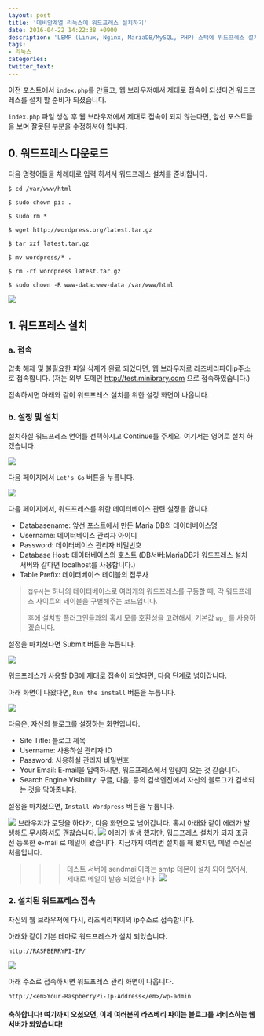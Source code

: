 ```yaml
---
layout: post
title: '데비안계열 리눅스에 워드프레스 설치하기'
date: 2016-04-22 14:22:38 +0900
description: 'LEMP (Linux, Nginx, MariaDB/MySQL, PHP) 스택에 워드프레스 설치'
tags:
- 리눅스
categories:
twitter_text:
---
```


이전 포스트에서 `index.php`를 만들고, 웹 브라우저에서 제대로 접속이 되셨다면 워드프레스를 설치 할 준비가 되셨습니다.

`index.php` 파일 생성 후 웹 브라우저에서 제대로 접속이 되지 않는다면, 앞선 포스트들을 보며 잘못된 부분을 수정하셔야 합니다.

## 0. 워드프레스 다운로드

다음 명령어들을 차례대로 입력 하셔서 워드프레스 설치를 준비합니다.

```
$ cd /var/www/html
```

```
$ sudo chown pi: .
```

```
$ sudo rm *
```

```
$ wget http://wordpress.org/latest.tar.gz
```

```
$ tar xzf latest.tar.gz
```

```
$ mv wordpress/* .
```

```
$ rm -rf wordpress latest.tar.gz
```

```
$ sudo chown -R www-data:www-data /var/www/html
```

<a href="https://googledrive.com/host/0Bw2KEQNBe4nMZW91OWJNZ2lmX0k/img20160423-001.png" data-lightbox="27"><img src="https://googledrive.com/host/0Bw2KEQNBe4nMZW91OWJNZ2lmX0k/img20160423-001.png"></a>

## 1. 워드프레스 설치

### a. 접속

압축 해제 및 불필요한 파일 삭제가 완료 되었다면, 웹 브라우저로 라즈베리파이ip주소로 접속합니다. (저는 외부 도메인 http://test.minibrary.com 으로 접속하였습니다.)

접속하시면 아래와 같이 워드프레스 설치를 위한 설정 화면이 나옵니다.

### b. 설정 및 설치

설치하실 워드프레스 언어를 선택하시고 Continue를 주세요. 여기서는 영어로 설치 하겠습니다.

<a href="https://googledrive.com/host/0Bw2KEQNBe4nMZW91OWJNZ2lmX0k/img20160423-002.png" data-lightbox="27"><img src="https://googledrive.com/host/0Bw2KEQNBe4nMZW91OWJNZ2lmX0k/img20160423-002.png"></a>

다음 페이지에서 `Let's Go` 버튼을 누릅니다.

<a href="https://googledrive.com/host/0Bw2KEQNBe4nMZW91OWJNZ2lmX0k/img20160423-003.png" data-lightbox="27"><img src="https://googledrive.com/host/0Bw2KEQNBe4nMZW91OWJNZ2lmX0k/img20160423-003.png"></a>

다음 페이지에서, 워드프레스를 위한 데이터베이스 관련 설정을 합니다.

* Databasename: 앞선 포스트에서 만든 Maria DB의 데이터베이스명
* Username: 데이터베이스 관리자 아이디
* Password: 데이터베이스 관리자 비밀번호
* Database Host: 데이터베이스의 호스트 (DB서버:MariaDB가 워드프레스 설치 서버와 같다면 localhost를 사용합니다.)
* Table Prefix: 데이터베이스 테이블의 접두사

> `접두사`는 하나의 데이터베이스로 여러개의 워드프레스를 구동할 때, 각 워드프레스 사이트의 테이블을 구별해주는 코드입니다.
>
> 후에 설치할 플러그인들과의 혹시 모를 호환성을 고려해서, 기본값 `wp_` 를 사용하겠습니다.

설정을 마치셨다면 Submit 버튼을 누릅니다.

<a href="https://googledrive.com/host/0Bw2KEQNBe4nMZW91OWJNZ2lmX0k/img201600423-004.png" data-lightbox="27"><img src="https://googledrive.com/host/0Bw2KEQNBe4nMZW91OWJNZ2lmX0k/img20160423-004.png"></a>

워드프레스가 사용할 DB에 제대로 접속이 되었다면, 다음 단계로 넘어갑니다.

아래 화면이 나왔다면, `Run the install` 버튼을 누릅니다.

<a href="https://googledrive.com/host/0Bw2KEQNBe4nMZW91OWJNZ2lmX0k/img201600423-005.png" data-lightbox="27"><img src="https://googledrive.com/host/0Bw2KEQNBe4nMZW91OWJNZ2lmX0k/img20160423-005.png"></a>

다음은, 자신의 블로그를 설정하는 화면입니다.

* Site Title: 블로그 제목
* Username: 사용하실 관리자 ID
* Password: 사용하실 관리자 비밀번호
* Your Email: E-mail을 입력하시면, 워드프레스에서 알림이 오는 것 같습니다.
* Search Engine Visibility: 구글, 다음, 등의 검색엔진에서 자신의 블로그가 검색되는 것을 막아줍니다.

설정을 마치셨으면, `Install Wordpress` 버튼을 누릅니다.

<a href="https://googledrive.com/host/0Bw2KEQNBe4nMZW91OWJNZ2lmX0k/img201600423-006.png" data-lightbox="27"><img src="https://googledrive.com/host/0Bw2KEQNBe4nMZW91OWJNZ2lmX0k/img20160423-006.png"></a>
브라우저가 로딩을 하다가, 다음 화면으로 넘어갑니다. 혹시 아래와 같이 에러가 발생해도 무시하셔도 괜찮습니다.
<a href="https://googledrive.com/host/0Bw2KEQNBe4nMZW91OWJNZ2lmX0k/img201600423-007.png" data-lightbox="27"><img src="https://googledrive.com/host/0Bw2KEQNBe4nMZW91OWJNZ2lmX0k/img20160423-007.png"></a>
에러가 발생 했지만, 워드프레스 설치가 되자 조금 전 등록한 e-mail 로 메일이 왔습니다.
지금까지 여러번 설치를 해 봤지만, 메일 수신은 처음입니다.
>>> 테스트 서버에 sendmail이라는 smtp 데몬이 설치 되어 있어서, 제대로 메일이 발송 되었습니다.
<a href="https://googledrive.com/host/0Bw2KEQNBe4nMZW91OWJNZ2lmX0k/img201600423-008.png" data-lightbox="27"><img src="https://googledrive.com/host/0Bw2KEQNBe4nMZW91OWJNZ2lmX0k/img20160423-008.png"></a>

### 2. 설치된 워드프레스 접속

자신의 웹 브라우저에 다시, 라즈베리파이의 ip주소로 접속합니다.

아래와 같이 기본 테마로 워드프레스가 설치 되었습니다.

```
http://RASPBERRYPI-IP/
```

<a href="https://googledrive.com/host/0Bw2KEQNBe4nMZW91OWJNZ2lmX0k/img201600423-009.png" data-lightbox="27"><img src="https://googledrive.com/host/0Bw2KEQNBe4nMZW91OWJNZ2lmX0k/img20160423-009.png"></a>

아래 주소로 접속하시면 워드프레스 관리 화면이 나옵니다.

```
http://<em>Your-RaspberryPi-Ip-Address</em>/wp-admin
```

#### 축하합니다! 여기까지 오셨으면, 이제 여러분의 라즈베리 파이는 블로그를 서비스하는 웹 서버가 되었습니다!
